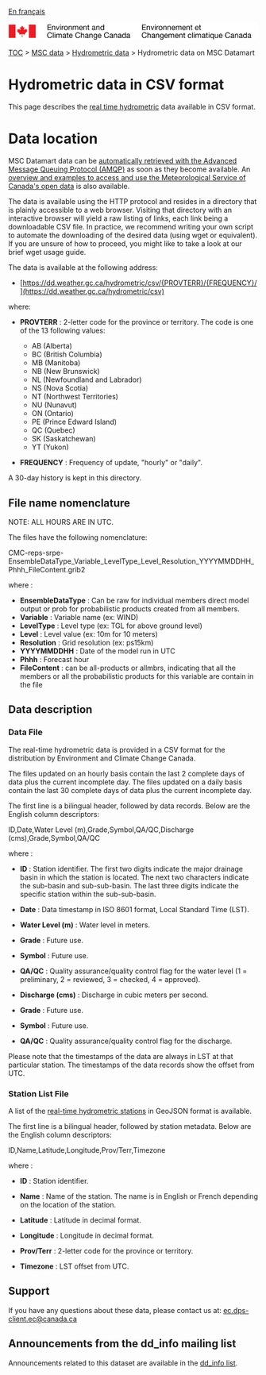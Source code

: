 [En français](readme_hydrometric-datamart_fr.md)

![ECCC logo](../../img_eccc-logo.png)

[TOC](../../readme_en.md) > [MSC data](../readme_en.md) > [Hydrometric data](readme_hydrometric_en.md) > Hydrometric data on MSC Datamart

# Hydrometric data in CSV format

This page describes the [real time hydrometric](readme_hydrometric_en.md) data available in CSV format.

# Data location

MSC Datamart data can be [automatically retrieved with the Advanced Message Queuing Protocol (AMQP)](../../msc-datamart/amqp_en.md) as soon as they become available. An [overview and examples to access and use the Meteorological Service of Canada's open data](../../usage/readme_en.md) is also available.

The data is available using the HTTP protocol and resides in a directory that is plainly accessible to a web browser. Visiting that directory with an interactive browser will yield a raw listing of links, each link being a downloadable CSV file. In practice, we recommend writing your own script to automate the downloading of the desired data (using wget or equivalent). If you are unsure of how to proceed, you might like to take a look at our brief wget usage guide.

The data is available at the following address:

* [https://dd.weather.gc.ca/hydrometric/csv/{PROVTERR}/{FREQUENCY}/](https://dd.weather.gc.ca/hydrometric/csv)

where:

* __PROVTERR__ : 2-letter code for the province or territory. The code is one of the 13 following values:
    * AB (Alberta)
    * BC (British Columbia)
    * MB (Manitoba)
    * NB (New Brunswick)
    * NL (Newfoundland and Labrador)
    * NS (Nova Scotia)
    * NT (Northwest Territories)
    * NU (Nunavut)
    * ON (Ontario)
    * PE (Prince Edward Island)
    * QC (Quebec)
    * SK (Saskatchewan)
    * YT (Yukon)

* __FREQUENCY__ : Frequency of update, "hourly" or "daily".

A 30-day history is kept in this directory.

## File name nomenclature 

NOTE: ALL HOURS ARE IN UTC.

The files have the following nomenclature:

CMC-reps-srpe-EnsembleDataType_Variable_LevelType_Level_Resolution_YYYYMMDDHH_Phhh_FileContent.grib2

where :

* __EnsembleDataType__ : Can be raw for individual members direct model output or prob for probabilistic products created from all members.
* __Variable__ : Variable name (ex: WIND) 
* __LevelType__ : Level type (ex: TGL for above ground level)
* __Level__ : Level value (ex: 10m for 10 meters)
* __Resolution__ : Grid resolution (ex: ps15km)
* __YYYYMMDDHH__ : Date of the model run in UTC
* __Phhh__ : Forecast hour
* __FileContent__ : can be all-products or allmbrs, indicating that all the members or all the probabilistic products for this variable are contain in the file 


## Data description

### Data File

The real-time hydrometric data is provided in a CSV format for the distribution 
by Environment and Climate Change Canada.

The files updated on an hourly basis contain the last 2 complete days of data 
plus the current incomplete day. The files updated on a daily basis contain the 
last 30 complete days of data plus the current incomplete day.

The first line is a bilingual header, followed by data records. Below are the 
English column descriptors:

 ID,Date,Water Level (m),Grade,Symbol,QA/QC,Discharge (cms),Grade,Symbol,QA/QC

where :

*  __ID__ : Station identifier. The first two digits indicate the major drainage 
basin in which the station is located. The next two characters indicate 
the sub-basin and sub-sub-basin. The last three digits indicate the 
specific station within the sub-sub-basin.

* __Date__ : Data timestamp in ISO 8601 format, Local Standard Time (LST).

* __Water Level (m)__ : Water level in meters.

* __Grade__ : Future use.

* __Symbol__ : Future use.

* __QA/QC__ : Quality assurance/quality control flag for the water level 
         (1 = preliminary, 2 = reviewed, 3 = checked, 4 = approved).

* __Discharge (cms)__ : Discharge in cubic meters per second.

* __Grade__ : Future use.

* __Symbol__ : Future use.

* __QA/QC__ : Quality assurance/quality control flag for the discharge.

Please note that the timestamps of the data are always in LST at that 
particular station. The timestamps of the data records show the offset from 
UTC.

### Station List File

A list of the [real-time hydrometric stations](https://collaboration.cmc.ec.gc.ca/cmc/cmos/public_doc/msc-data/obs_hydrometric/hydrometric_StationList.geojson) in GeoJSON format is available.

The first line is a bilingual header, followed by station metadata. Below are the English column descriptors:

ID,Name,Latitude,Longitude,Prov/Terr,Timezone

where :

*  __ID__ : Station identifier.

* __Name__ : Name of the station. The name is in English or French depending on the 
        location of the station.

* __Latitude__ : Latitude in decimal format.

* __Longitude__ : Longitude in decimal format.

* __Prov/Terr__ : 2-letter code for the province or territory.

* __Timezone__ : LST offset from UTC.

## Support

If you have any questions about these data, please contact us at: [ec.dps-client.ec@canada.ca](mailto:ec.dps-client.ec@canada.ca)

## Announcements from the dd_info mailing list 

Announcements related to this dataset are available in the [dd_info list](https://lists.ec.gc.ca/cgi-bin/mailman/listinfo/dd_info).

